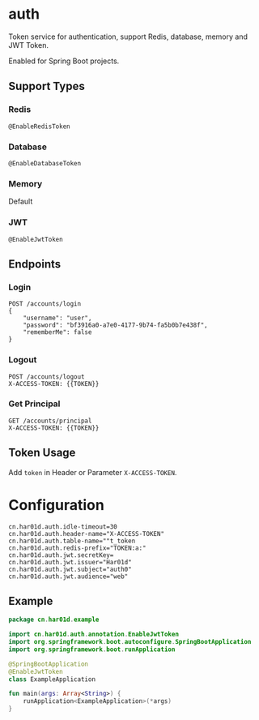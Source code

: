 # auth
Token service for authentication, support Redis, database, memory and JWT Token.

Enabled for Spring Boot projects.
## Support Types
### Redis
`@EnableRedisToken`
### Database
`@EnableDatabaseToken`
### Memory
Default
### JWT
`@EnableJwtToken`
## Endpoints
### Login
```http request
POST /accounts/login
{
	"username": "user",
	"password": "bf3916a0-a7e0-4177-9b74-fa5b0b7e438f",
	"rememberMe": false
}
```
### Logout
```http request
POST /accounts/logout
X-ACCESS-TOKEN: {{TOKEN}}
```
### Get Principal
```http request
GET /accounts/principal
X-ACCESS-TOKEN: {{TOKEN}}
```
## Token Usage
Add `token` in Header or Parameter `X-ACCESS-TOKEN`.
# Configuration
```properties
cn.har01d.auth.idle-timeout=30
cn.har01d.auth.header-name="X-ACCESS-TOKEN"
cn.har01d.auth.table-name=""t_token
cn.har01d.auth.redis-prefix="TOKEN:a:"
cn.har01d.auth.jwt.secretKey=
cn.har01d.auth.jwt.issuer="Har01d"
cn.har01d.auth.jwt.subject="auth0"
cn.har01d.auth.jwt.audience="web"
```
## Example
```kotlin
package cn.har01d.example

import cn.har01d.auth.annotation.EnableJwtToken
import org.springframework.boot.autoconfigure.SpringBootApplication
import org.springframework.boot.runApplication

@SpringBootApplication
@EnableJwtToken
class ExampleApplication

fun main(args: Array<String>) {
    runApplication<ExampleApplication>(*args)
}
```
